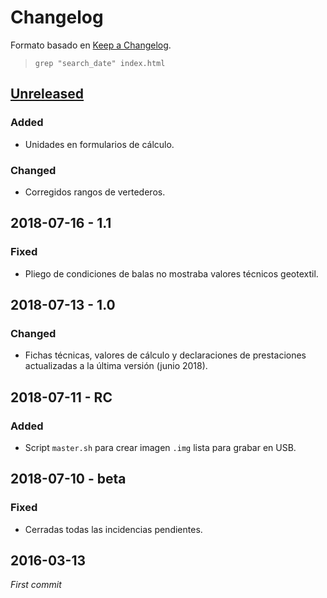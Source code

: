 # Changelog

Formato basado en [Keep a Changelog](https://keepachangelog.com/).

> `grep "search_date" index.html`

## [Unreleased]
### Added
- Unidades en formularios de cálculo.

### Changed
- Corregidos rangos de vertederos.

## 2018-07-16 - 1.1
### Fixed
- Pliego de condiciones de balas no mostraba valores técnicos geotextil.

## 2018-07-13 - 1.0
### Changed
- Fichas técnicas, valores de cálculo y declaraciones de prestaciones 
actualizadas a la última versión (junio 2018).

## 2018-07-11 - RC
### Added
- Script `master.sh` para crear imagen `.img` lista para grabar en USB.

## 2018-07-10 - beta
### Fixed
- Cerradas todas las incidencias pendientes.

## 2016-03-13
_First commit_

[Unreleased]: https://github.com/Geotexan/calculinn/compare/gh-pages...master
